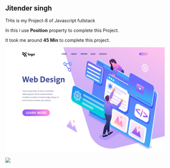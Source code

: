 ## Jitender singh

THis is my Project-8 of Javascript fullstack

In this i use **Position** property to complete this Project.

It took me around **45 Min** to complete this project.

![](./8.png)


![](https://img.shields.io/badge/Hitesh%20choudhary-Learn%20code%20online-yellowgreen)